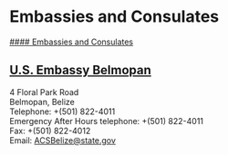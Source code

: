# Embassies and Consulates

[#### Embassies and Consulates](javascript:void(0); "Embassies and Consulates")

## [U.S. Embassy Belmopan](https://bz.usembassy.gov/)

4 Floral Park Road  
Belmopan, Belize  
Telephone: +(501) 822-4011  
Emergency After Hours telephone: +(501) 822-4011  
Fax: +(501) 822-4012  
Email: [ACSBelize@state.gov](mailto:ACSBelize@state.gov)